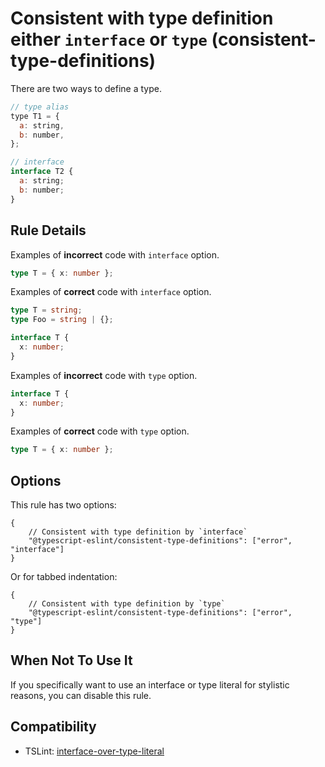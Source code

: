 # Consistent with type definition either `interface` or `type` (consistent-type-definitions)

There are two ways to define a type.

```js
// type alias
type T1 = {
  a: string,
  b: number,
};

// interface
interface T2 {
  a: string;
  b: number;
}
```

## Rule Details

Examples of **incorrect** code with `interface` option.

```ts
type T = { x: number };
```

Examples of **correct** code with `interface` option.

```ts
type T = string;
type Foo = string | {};

interface T {
  x: number;
}
```

Examples of **incorrect** code with `type` option.

```ts
interface T {
  x: number;
}
```

Examples of **correct** code with `type` option.

```ts
type T = { x: number };
```

## Options

This rule has two options:

```CJSON
{
    // Consistent with type definition by `interface`
    "@typescript-eslint/consistent-type-definitions": ["error", "interface"]
}
```

Or for tabbed indentation:

```CJSON
{
    // Consistent with type definition by `type`
    "@typescript-eslint/consistent-type-definitions": ["error", "type"]
}
```

## When Not To Use It

If you specifically want to use an interface or type literal for stylistic reasons, you can disable this rule.

## Compatibility

- TSLint: [interface-over-type-literal](https://palantir.github.io/tslint/rules/interface-over-type-literal/)
